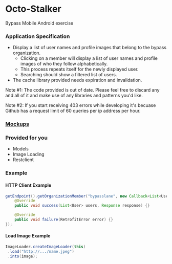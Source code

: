 Octo-Stalker
============

Bypass Mobile Android exercise

### Application Specification

+ Display a list of user names and profile images that belong to the bypass organization.
  * Clicking on a member will display a list of user names and profile images of who they follow alphabetically.
  * This process repeats itself for the newly displayed user.
  * Searching should show a filtered list of users.
+ The cache library provided needs expiration and invalidation.

Note #1: The code provided is out of date.  Please feel free to discard any and all of it and make use of any libraries and patterns you'd like.

Note #2: If you start receiving 403 errors while developing it's becuase Github has a request limit of 60 queries per ip address per hour.

### [Mockups](./Mockups.pdf)

### Provided for you
- Models
- Image Loading
- Restclient

### Example

#### HTTP Client Example

```java
getEndpoint().getOrganizationMember("bypasslane", new Callback<List<User>>() {
    @Override
    public void success(List<User> users, Response response) {}

    @Override
    public void failure(RetrofitError error) {}
});
```
#### Load Image Example
```java
ImageLoader.createImageLoader(this)
 .load("http://.../name.jpeg")
 .into(image);
```
